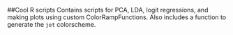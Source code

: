 ##Cool R scripts 
Contains scripts for PCA, LDA, logit regressions, and making plots using custom ColorRampFunctions. Also includes a function to generate the `jet` colorscheme. 
